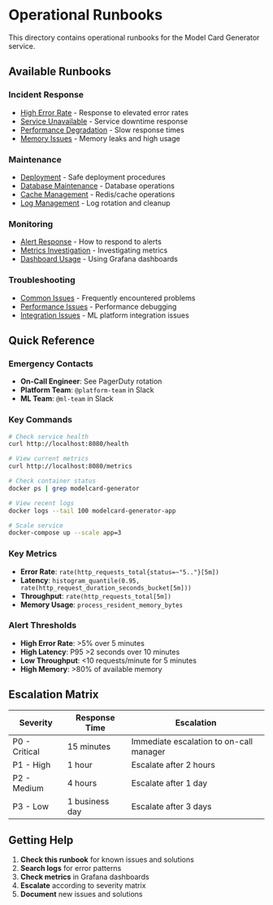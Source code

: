 # Operational Runbooks

This directory contains operational runbooks for the Model Card Generator service.

## Available Runbooks

### Incident Response
- [High Error Rate](incident-high-error-rate.md) - Response to elevated error rates
- [Service Unavailable](incident-service-unavailable.md) - Service downtime response
- [Performance Degradation](incident-performance-degradation.md) - Slow response times
- [Memory Issues](incident-memory-issues.md) - Memory leaks and high usage

### Maintenance
- [Deployment](maintenance-deployment.md) - Safe deployment procedures
- [Database Maintenance](maintenance-database.md) - Database operations
- [Cache Management](maintenance-cache.md) - Redis/cache operations
- [Log Management](maintenance-logs.md) - Log rotation and cleanup

### Monitoring
- [Alert Response](monitoring-alert-response.md) - How to respond to alerts
- [Metrics Investigation](monitoring-metrics.md) - Investigating metrics
- [Dashboard Usage](monitoring-dashboards.md) - Using Grafana dashboards

### Troubleshooting
- [Common Issues](troubleshooting-common.md) - Frequently encountered problems
- [Performance Issues](troubleshooting-performance.md) - Performance debugging
- [Integration Issues](troubleshooting-integrations.md) - ML platform integration issues

## Quick Reference

### Emergency Contacts
- **On-Call Engineer**: See PagerDuty rotation
- **Platform Team**: `@platform-team` in Slack
- **ML Team**: `@ml-team` in Slack

### Key Commands
```bash
# Check service health
curl http://localhost:8080/health

# View current metrics
curl http://localhost:8080/metrics

# Check container status
docker ps | grep modelcard-generator

# View recent logs
docker logs --tail 100 modelcard-generator-app

# Scale service
docker-compose up --scale app=3
```

### Key Metrics
- **Error Rate**: `rate(http_requests_total{status=~"5.."}[5m])`
- **Latency**: `histogram_quantile(0.95, rate(http_request_duration_seconds_bucket[5m]))`
- **Throughput**: `rate(http_requests_total[5m])`
- **Memory Usage**: `process_resident_memory_bytes`

### Alert Thresholds
- **High Error Rate**: >5% over 5 minutes
- **High Latency**: P95 >2 seconds over 10 minutes
- **Low Throughput**: <10 requests/minute for 5 minutes
- **High Memory**: >80% of available memory

## Escalation Matrix

| Severity | Response Time | Escalation |
|----------|---------------|------------|
| P0 - Critical | 15 minutes | Immediate escalation to on-call manager |
| P1 - High | 1 hour | Escalate after 2 hours |
| P2 - Medium | 4 hours | Escalate after 1 day |
| P3 - Low | 1 business day | Escalate after 3 days |

## Getting Help

1. **Check this runbook** for known issues and solutions
2. **Search logs** for error patterns
3. **Check metrics** in Grafana dashboards
4. **Escalate** according to severity matrix
5. **Document** new issues and solutions